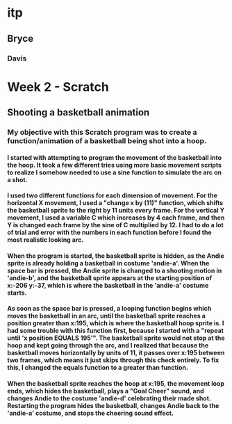 # itp
 ## Bryce
 ### Davis

# Week 2 - Scratch
## Shooting a basketball animation

### My objective with this Scratch program was to create a function/animation of a basketball being shot into a hoop. 

#### I started with attempting to program the movement of the basketball into the hoop. It took a few different tries using more basic movement scripts to realize I somehow needed to use a sine function to simulate the arc on a shot. 

#### I used two different functions for each dimension of movement. For the horizontal X movement, I used a "change x by (11)" function, which shifts the basketball sprite to the right by 11 units every frame. For the vertical Y movement, I used a variable C which increases by 4 each frame, and then Y is changed each frame by the sine of C multiplied by 12. I had to do a lot of trial and error with the numbers in each function before I found the most realistic looking arc. 

#### When the program is started, the basketball sprite is hidden, as the Andie sprite is already holding a basketball in costume 'andie-a'. When the space bar is pressed, the Andie sprite is changed to a shooting motion in 'andie-b', and the basketball sprite appears at the starting position of x:-206 y:-37, which is where the basketball in the 'andie-a' costume starts. 

#### As soon as the space bar is pressed, a looping function begins which moves the basketball in an arc, until the basketball sprite reaches a position greater than x:195, which is where the basketball hoop sprite is. I had some trouble with this function first, because I started with a "repeat until 'x position EQUALS 195'". The basketball sprite would not stop at the hoop and kept going through the arc, and I realized that because the basketball moves horizontally by units of 11, it passes over x:195 between two frames, which means it just skips through this check entirely. To fix this, I changed the equals function to a greater than function.

#### When the basketball sprite reaches the hoop at x:195, the movement loop ends, which hides the basketball, plays a "Goal Cheer" sound, and changes Andie to the costume 'andie-d' celebrating their made shot. Restarting the program hides the basketball, changes Andie back to the 'andie-a' costume, and stops the cheering sound effect.